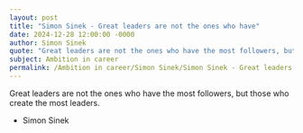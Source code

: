 ```yaml
---
layout: post
title: "Simon Sinek - Great leaders are not the ones who have"
date: 2024-12-28 12:00:00 -0000
author: Simon Sinek
quote: "Great leaders are not the ones who have the most followers, but those who create the most leaders."
subject: Ambition in career
permalink: /Ambition in career/Simon Sinek/Simon Sinek - Great leaders are not the ones who have
---
```


Great leaders are not the ones who have the most followers, but those who create the most leaders.

- Simon Sinek
